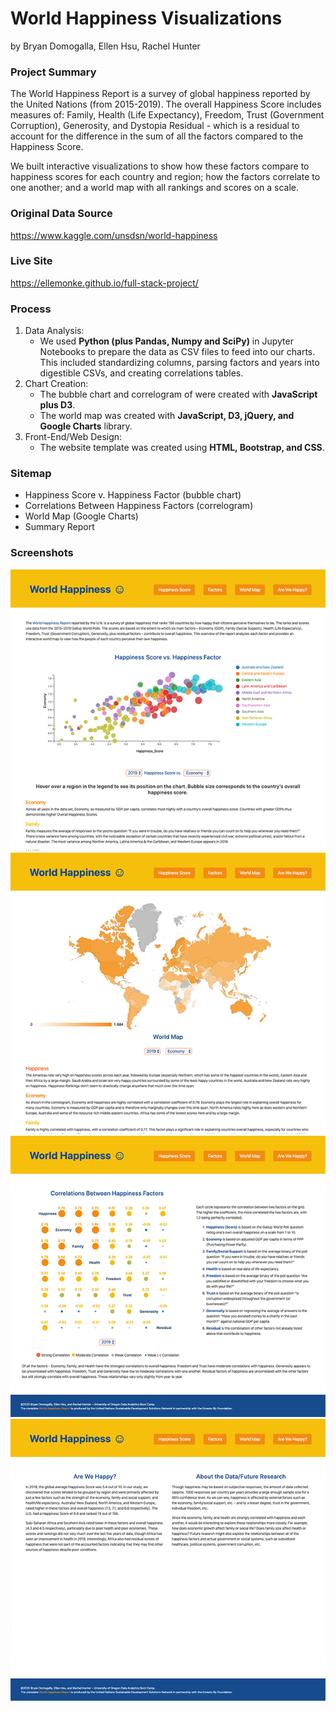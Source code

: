 # World Happiness Visualizations
by Bryan Domogalla, Ellen Hsu, Rachel Hunter

### Project Summary
The World Happiness Report is a survey of global happiness reported by the United Nations (from 2015-2019). The overall Happiness Score includes measures of: Family, Health (Life Expectancy), Freedom, Trust (Government Corruption), Generosity, and Dystopia Residual - which is a residual to account for the difference in the sum of all the factors compared to the Happiness Score. 

We built interactive visualizations to show how these factors compare to happiness scores for each country and region; how the factors correlate to one another; and a world map with all rankings and scores on a scale.

### Original Data Source
https://www.kaggle.com/unsdsn/world-happiness

### Live Site
https://ellemonke.github.io/full-stack-project/

### Process
1. Data Analysis:
    - We used **Python (plus Pandas, Numpy and SciPy)** in Jupyter Notebooks to prepare the data as CSV files to feed into our charts.
    This included standardizing columns, parsing factors and years into digestible CSVs, and creating correlations tables. 
2. Chart Creation:
    - The bubble chart and correlogram of were created with **JavaScript plus D3**.
    - The world map was created with **JavaScript, D3, jQuery, and Google Charts** library.
3. Front-End/Web Design:
    - The website template was created using **HTML, Bootstrap, and CSS**.
    
### Sitemap
- Happiness Score v. Happiness Factor (bubble chart)
- Correlations Between Happiness Factors (correlogram)
- World Map (Google Charts)
- Summary Report

### Screenshots
<kbd><img src="screenshots/screenshot_full_stack_1.png"></kbd><kbd><img src="screenshots/screenshot_full_stack_3.png"></kbd><br />
<kbd><img src="screenshots/screenshot_full_stack_2.png"></kbd><kbd><img src="screenshots/screenshot_full_stack_4.png"></kbd><br />

